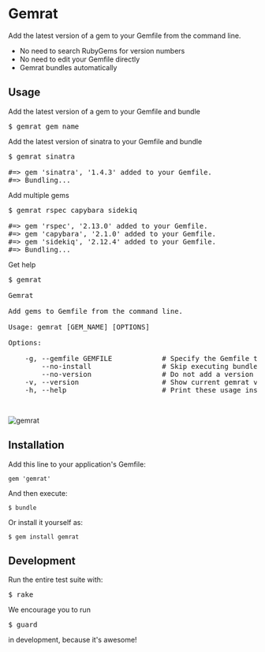 # Gemrat

Add the latest version of a gem to your Gemfile from the command line.

* No need to search RubyGems for version numbers
* No need to edit your Gemfile directly
* Gemrat bundles automatically

## Usage
Add the latest version of a gem to your Gemfile and bundle
<pre>
$ gemrat gem_name
</pre>

Add the latest version of sinatra to your Gemfile and bundle
<pre>
$ gemrat sinatra

#=> gem 'sinatra', '1.4.3' added to your Gemfile.
#=> Bundling...
</pre>

Add multiple gems
<pre>
$ gemrat rspec capybara sidekiq

#=> gem 'rspec', '2.13.0' added to your Gemfile.
#=> gem 'capybara', '2.1.0' added to your Gemfile.
#=> gem 'sidekiq', '2.12.4' added to your Gemfile.
#=> Bundling...
</pre>

Get help
<pre>
$ gemrat

Gemrat

Add gems to Gemfile from the command line.

Usage: gemrat [GEM_NAME] [OPTIONS]

Options:

    -g, --gemfile GEMFILE            # Specify the Gemfile to be used, defaults to 'Gemfile'
        --no-install                 # Skip executing bundle after adding the gem.
        --no-version                 # Do not add a version to the gemfile.
    -v, --version                    # Show current gemrat version.
    -h, --help                       # Print these usage instructions.
</pre>
<br/>

![gemrat](http://i.qkme.me/3ut4r1.jpg)

## Installation

Add this line to your application's Gemfile:

    gem 'gemrat'

And then execute:

    $ bundle

Or install it yourself as:

    $ gem install gemrat

## Development

Run the entire test suite with:

<pre>
$ rake
</pre>

We encourage you to run

<pre>
$ guard
</pre>

in development, because it's awesome!
